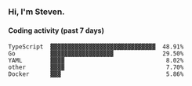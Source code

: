 ### Hi, I'm Steven.

#### Coding activity (past 7 days)
```
TypeScript  ▓▓▓▓▓▓▓▓▓▓▓▓▓▓▓▓▓▓▓▓▓▓▓▓▓▓▓▓▓▓  48.91%
Go          ▓▓▓▓▓▓▓▓▓▓▓▓▓▓▓▓▓▓              29.50%
YAML        ▓▓▓▓                             8.02%
other       ▓▓▓▓                             7.70%
Docker      ▓▓▓                              5.86%
```
